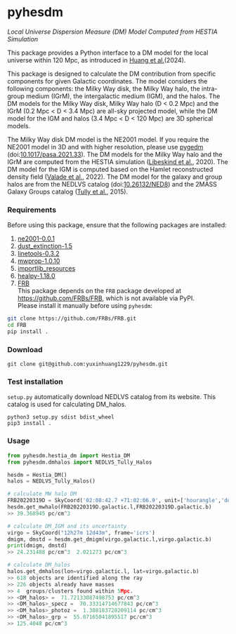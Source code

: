 # pyhesdm
*Local Universe Dispersion Measure (DM) Model Computed from HESTIA Simulation*   

This package provides a Python interface to a DM model for the local universe within 120 Mpc, as introduced in [Huang et al.](http://arxiv.org/abs/2410.22098)(2024).    

This package is designed to calculate the DM contribution from specific components for given Galactic coordinates. The model considers the following components: the Milky Way disk, the Milky Way halo, the intra-group medium (IGrM), the intergalactic medium (IGM), and the halos. The DM models for the Milky Way disk, Milky Way halo (D < 0.2 Mpc) and the IGrM (0.2 Mpc < D < 3.4 Mpc) are all-sky projected model, while the DM model for the IGM and halos (3.4 Mpc < D < 120 Mpc) are 3D spherical models.    

The Milky Way disk DM model is the NE2001 model. If you require the NE2001 model in 3D and with higher resolution, please use [pygedm](https://github.com/FRBs/pygedm) (doi:[10.1017/pasa.2021.33](https://ui.adsabs.harvard.edu/abs/2021PASA...38...38P/abstract)). The DM models for the Milky Way halo and the IGrM are computed from the HESTIA simulation ([Libeskind et al.](https://ui.adsabs.harvard.edu/abs/2020MNRAS.498.2968L), 2020). The DM model for the IGM is computed based on the Hamlet reconstructed density field ([Valade et al.](https://ui.adsabs.harvard.edu/abs/2022MNRAS.513.5148V), 2022). The DM model for the galaxy and group halos are from the NEDLVS catalog (doi:[10.26132/NED8](https://catcopy.ipac.caltech.edu/dois/doi.php?id=10.26132/NED8)) and the 2MASS Galaxy Groups catalog ([Tully et al.](https://ui.adsabs.harvard.edu/abs/2015AJ....149..171T), 2015).   

### Requirements

Before using this package, ensure that the following packages are installed:

1. [ne2001-0.0.1](https://pypi.org/project/ne2001/)   
2. [dust_extinction-1.5](https://pypi.org/project/dust-extinction/)   
3. [linetools-0.3.2](https://pypi.org/project/linetools/)
4. [mwprop-1.0.10](https://github.com/stella-ocker/mwprop)
5. [importlib_resources](https://pypi.org/project/importlib-resources/)
6. [healpy-1.18.0](https://pypi.org/project/healpy/)
7. [FRB](https://github.com/FRBs/FRB)   
This package depends on the `FRB` package developed at https://github.com/FRBs/FRB, which is not available via PyPI.   
Please install it manually before using `pyhesdm`:   
```bash
git clone https://github.com/FRBs/FRB.git
cd FRB
pip install .
```

### Download   
```
git clone git@github.com:yuxinhuang1229/pyhesdm.git
```      
### Test installation   
```setup.py``` automatically download NEDLVS catalog from its website. This catalog is used for calculating DM_halos.  
```
python3 setup.py sdist bdist_wheel
pip3 install .
```   
### Usage
```python
from pyhesdm.hestia_dm import Hestia_DM
from pyhesdm.dmhalos import NEDLVS_Tully_Halos

hesdm = Hestia_DM()
halos = NEDLVS_Tully_Halos()

# calculate MW halo DM
FRB20220319D = SkyCoord('02:08:42.7 +71:02:06.9', unit=['hourangle','deg'], frame='icrs')
hesdm.get_mwhalo(FRB20220319D.galactic.l,FRB20220319D.galactic.b)
>> 39.368945 pc/cm^3

# calculate DM_IGM and its uncertainty
virgo = SkyCoord("12h27m 12d43m", frame='icrs')
dmigm, dmstd = hesdm.get_dmigm(virgo.galactic.l,virgo.galactic.b)
print(dmigm, dmstd)
>> 24.231488 pc/cm^3  2.021273 pc/cm^3

# calculate DM_halos
halos.get_dmhalos(lon=virgo.galactic.l, lat=virgo.galactic.b)
>> 618 objects are identified along the ray
>> 226 objects already have masses
>> 4  groups/clusters found within 5Mpc.
>> <DM_halos> =  71.72133087498753 pc/cm^3
>> <DM_halos>_specz =  70.33314714677843 pc/cm^3
>> <DM_halos>_photoz =  1.388183728209114 pc/cm^3
>> <DM_halos>_grp =  55.07165041895517 pc/cm^3
>> 125.4048 pc/cm^3
```

